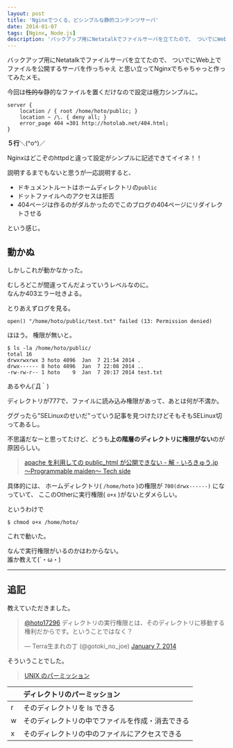 ```yaml
---
layout: post
title: 'Nginxでつくる、どシンプルな静的コンテンツサーバ'
date: 2014-01-07
tags: [Nginx, Node.js]
description: 'バックアップ用にNetatalkでファイルサーバを立てたので、 ついでにWeb上でファイルを公開するサーバを作っちゃえ と思い立ってNginxでちゃちゃっと作ってみたメモ。'
---
```


バックアップ用にNetatalkでファイルサーバを立てたので、
ついでにWeb上でファイルを公開するサーバを作っちゃえ と思い立ってNginxでちゃちゃっと作ってみたメモ。

今回は<del>性的な</del>静的なファイルを置くだけなので設定は極力シンプルに。

```
server {
    location / { root /home/hoto/public; }
    location ~ /\. { deny all; }
    error_page 404 =301 http://hotolab.net/404.html;
}
```

**５行**＼(^o^)／

Nginxはどこぞのhttpdと違って設定がシンプルに記述できてイイネ！！

説明するまでもないと思うが一応説明すると、

- ドキュメントルートはホームディレクトリの`public`
- ドットファイルへのアクセスは拒否
- 404ページは作るのがダルかったのでこのブログの404ページにリダイレクトさせる

という感じ。

## 動かぬ
しかしこれが動かなかった。

むしろどこが間違ってんだよっていうレベルなのに。  
なんか403エラー吐きよる。

とりあえずログを見る。

```
open() "/home/hoto/public/test.txt" failed (13: Permission denied)
```

ほほう。
権限が無いと。

```
$ ls -la /home/hoto/public/
total 16
drwxrwxrwx 3 hoto 4096  Jan  7 21:54 2014 .
drwx------ 8 hoto 4096  Jan  7 22:08 2014 ..
-rw-rw-r-- 1 hoto    9  Jan  7 20:17 2014 test.txt
```

あるやん(´Д｀)

ディレクトリが777で、ファイルに読み込み権限があって、あとは何が不満か。

ググったら"SELinuxのせいだ"っていう記事を見つけたけどそもそもSELinux切ってあるし。

不思議だなーと思ってたけど、どうも**上の階層のディレクトリに権限がない**のが原因らしい。

> [apache を利用しての public_html が公開できない - 解 - いろきゅう.jp ～Programmable maiden～ Tech side](http://d.hatena.ne.jp/ir9Ex/20061109/1163066167)

具体的には、
ホームディレクトリ( `/home/hoto` )の権限が `700(drwx------)` になっていて、
ここのOtherに実行権限( `o+x` )がないとダメらしい。

というわけで

```
$ chmod o+x /home/hoto/
```

これで動いた。

なんで実行権限がいるのかはわからない。  
誰か教えて(´・ω・)

---

## 追記
教えていただきました。

<blockquote class="twitter-tweet" data-conversation="none" lang="en"><p><a href="https://twitter.com/hoto17296">@hoto17296</a> ディレクトリの実行権限とは、そのディレクトリに移動する権利だからです。ということではなく？</p>&mdash; Terra生まれの丁 (@gotoki_no_joe) <a href="https://twitter.com/gotoki_no_joe/statuses/420560667725156352">January 7, 2014</a></blockquote>

そういうことでした。

> [UNIX のパーミッション](http://www.loveruby.net/ja/misc/perm.html)

|| ディレクトリのパーミッション |
|---|:---|
| r | そのディレクトリを ls できる |
| w | そのディレクトリの中でファイルを作成・消去できる |
| x | そのディレクトリの中のファイルにアクセスできる |
